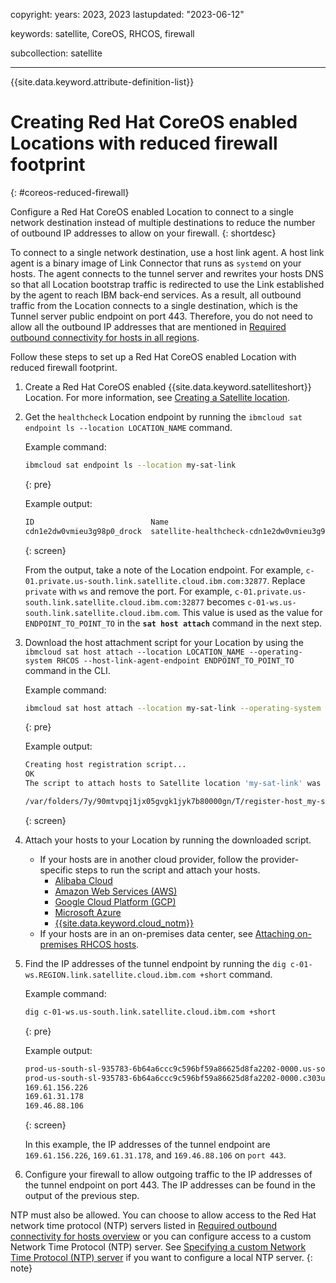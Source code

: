 copyright:
  years: 2023, 2023
lastupdated: "2023-06-12"

keywords: satellite, CoreOS, RHCOS, firewall 

subcollection: satellite

---

{{site.data.keyword.attribute-definition-list}}


# Creating Red Hat CoreOS enabled Locations with reduced firewall footprint
{: #coreos-reduced-firewall}

Configure a Red Hat CoreOS enabled Location to connect to a single network destination instead of multiple destinations to reduce the number of outbound IP addresses to allow on your firewall. 
{: shortdesc}

To connect to a single network destination, use a host link agent. A host link agent is a binary image of Link Connector that runs as `systemd` on your hosts. The agent connects to the tunnel server and rewrites your hosts DNS so that all Location bootstrap traffic is redirected to use the Link established by the agent to reach IBM back-end services. As a result, all outbound traffic from the Location connects to a single destination, which is the Tunnel server public endpoint on port 443. Therefore, you do not need to allow all the outbound IP addresses that are mentioned in [Required outbound connectivity for hosts in all regions](/docs/satellite?topic=satellite-reqs-host-network-outbound).

Follow these steps to set up a Red Hat CoreOS enabled Location with reduced firewall footprint.

1. Create a Red Hat CoreOS enabled {{site.data.keyword.satelliteshort}} Location. For more information, see [Creating a Satellite location](/docs/satellite?topic=satellite-locations).

1. Get the `healthcheck` Location endpoint by running the `ibmcloud sat endpoint ls --location LOCATION_NAME` command. 
    
    Example command:  
    ```sh
    ibmcloud sat endpoint ls --location my-sat-link
    ```
    {: pre} 

    Example output:
    ```sh
    ID                          Name                                        Destination Type  Address
    cdn1e2dw0vmieu3g98p0_drock  satellite-healthcheck-cdn1e2dw0vmieu3g98p0  location    HTTP  c-01.private.us-south.link.satellite.cloud.ibm.com:32877
    ```
    {: screen}
  
    From the output, take a note of the Location endpoint. For example, `c-01.private.us-south.link.satellite.cloud.ibm.com:32877`. Replace `private` with `ws` and remove the port. For example, `c-01.private.us-south.link.satellite.cloud.ibm.com:32877` becomes `c-01-ws.us-south.link.satellite.cloud.ibm.com`. This value is used as the value for `ENDPOINT_TO_POINT_TO` in the **`sat host attach`** command in the next step.

1. Download the host attachment script for your Location by using the `ibmcloud sat host attach --location LOCATION_NAME --operating-system RHCOS --host-link-agent-endpoint ENDPOINT_TO_POINT_TO` command in the CLI.       

    Example command:  
    ```sh
    ibmcloud sat host attach --location my-sat-link --operating-system RHCOS --host-link-agent-endpoint c-01-ws.region.link.satellite.cloud.ibm.com
    ```
    {: pre}
            
    Example output:
    ```sh
    Creating host registration script...
    OK
    The script to attach hosts to Satellite location 'my-sat-link' was downloaded to the following location:

    /var/folders/7y/90mtvpqj1jx05gvgk1jyk7b80000gn/T/register-host_my-sat-link_1782841498.ign
    ```
    {: screen}

1. Attach your hosts to your Location by running the downloaded script.
    * If your hosts are in another cloud provider, follow the provider-specific steps to run the script and attach your hosts. 
        - [Alibaba Cloud](/docs/satellite?topic=satellite-alibaba)
        - [Amazon Web Services (AWS)](/docs/satellite?topic=satellite-aws)
        - [Google Cloud Platform (GCP)](/docs/satellite?topic=satellite-gcp)
        - [Microsoft Azure](/docs/satellite?topic=satellite-azure)
        - [{{site.data.keyword.cloud_notm}}](/docs/satellite?topic=satellite-ibm)
    * If your hosts are in an on-premises data center, see [Attaching on-premises RHCOS hosts](/docs/satellite?topic=satellite-attach-hosts#attach-rhcos-hosts).

1. Find the IP addresses of the tunnel endpoint by running the `dig c-01-ws.REGION.link.satellite.cloud.ibm.com +short` command. 

    Example command:  
    ```sh
    dig c-01-ws.us-south.link.satellite.cloud.ibm.com +short
    ```
    {: pre}
            
    Example output:
    ```sh
    prod-us-south-sl-935783-6b64a6ccc9c596bf59a86625d8fa2202-0000.us-south.containers.appdomain.cloud.
    prod-us-south-sl-935783-6b64a6ccc9c596bf59a86625d8fa2202-0000.c303u02d04o7tl16uqm0.akadns.net.
    169.61.156.226
    169.61.31.178
    169.46.88.106
    ```
    {: screen}
    
    In this example, the IP addresses of the tunnel endpoint are `169.61.156.226`, `169.61.31.178`, and `169.46.88.106` on `port 443`. 
    
1. Configure your firewall to allow outgoing traffic to the IP addresses of the tunnel endpoint on port 443. The IP addresses can be found in the output of the previous step. 

NTP must also be allowed. You can choose to allow access to the Red Hat network time protocol (NTP) servers listed in [Required outbound connectivity for hosts overview](/docs/satellite?topic=satellite-reqs-host-network-outbound) or you can configure access to a custom Network Time Protocol (NTP) server. See [Specifying a custom Network Time Protocol (NTP) server](/docs/satellite?topic=satellite-config-custom-ntp) if you want to configure a local NTP server.
{: note}
